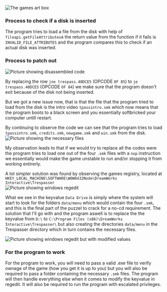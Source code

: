 ![The games art box](https://github.com/s9rA16Bf4/No_CD_Cracks/blob/main/pictures/trespasser/Jp-trespasser-cover.png)

### Process to check if a disk is inserted
The program tries to load a file from the disk with help of `fileapi.getFileAttributesA` the return value from the function if it fails is `INVALID_FILE_ATTRIBUTES`
and the program compares this to check if an actual disk was inserted.

### Process to patch out
![Picture showing disassembled code](https://github.com/s9rA16Bf4/No_CD_Cracks/blob/main/pictures/trespasser/pic1.png)

By replacing the row `jne trespass.40DCE5` (OPCODE `0F 85`) to `je trespass.40DCE5` (OPCODE `OF 84`) we make sure that the program doesn't exit because of the disk
not being inserted.

But we got a new issue now, that is that the file that the program tried to load from the disk is the intro video `tpassintro.smk` which now means that the program 
boots to a black screen and you essentially softbricked your computer untill restart.

By continuing to observe the code we can see that the program tries to load `tpassintro.smk`, `credits.smk`, `newgame.smk` and `win.smk` from the disk.<br>
![Picture showing the necessary files](https://github.com/s9rA16Bf4/No_CD_Cracks/blob/main/pictures/trespasser/pic4.png)

My observation leads to that if we would try to replace all the codes were the program tries to load one out of the four `.smk` files with a `nop` instruction we essentially would make the game unstable to run and/or stopping it from working entirerly. 

A lot simpler solution was found by observing the games registry, located at `HKEY_LOCAL_MACHINE\SOFTWARE\WOW6432Node\DreamWorks Interactive\Trespasser`<br>
![Picture showing windows regedit](https://github.com/s9rA16Bf4/No_CD_Cracks/blob/main/pictures/trespasser/pic2.png)

What we see in the keyvalue `Data Drive` is simply where the system will start to look for the folders `data/menu` which would contain the four `.smk`, and this is the final part of the puzzel to crack for a no-cd requirement. The solution that I'll go with and the program aswell is to replace the the keyvalue from `D:\` to `C:\Program Files (x86)\DreamWorks Interactive\Trespasser\` but also creating the directories `data/menu` in the Trespasser directory which in turn contains the necessary files.

![Picture showing windows regedit but with modified values](https://github.com/s9rA16Bf4/No_CD_Cracks/blob/main/pictures/trespasser/pic3.png)<br>

### For the program to work
For the program to work, you will need to pass a valid .exe file to verify ownage of the game (how you get it is up to you) but you will also be required to pass a folder containing the necessary `.smk` files. The program will then handle everything else when it comes to modify the keyvalue in regedit. It will also be required to run the program with escalated privileges.
